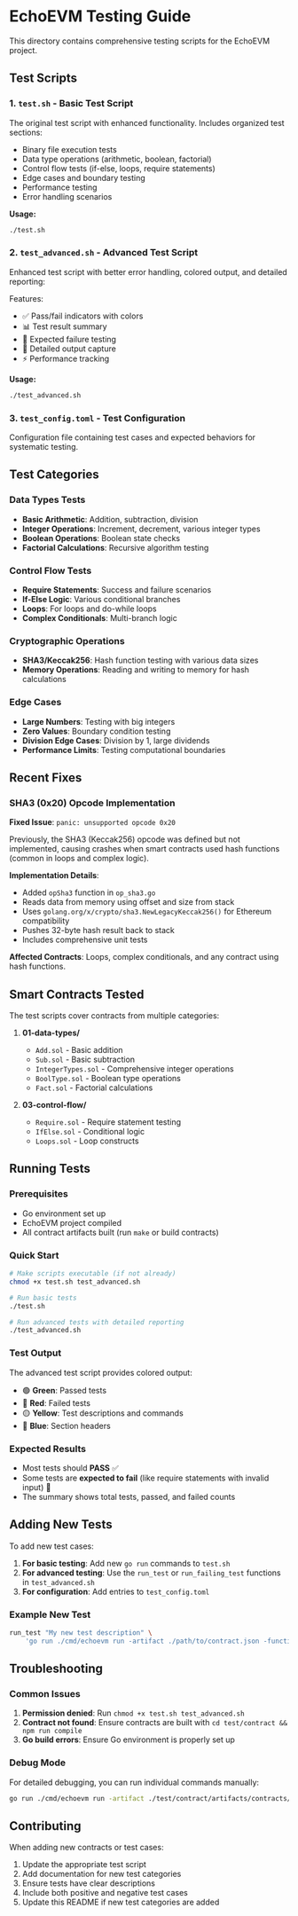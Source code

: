 # EchoEVM Testing Guide

This directory contains comprehensive testing scripts for the EchoEVM project.

## Test Scripts

### 1. `test.sh` - Basic Test Script
The original test script with enhanced functionality. Includes organized test sections:

- Binary file execution tests
- Data type operations (arithmetic, boolean, factorial)
- Control flow tests (if-else, loops, require statements)
- Edge cases and boundary testing
- Performance testing
- Error handling scenarios

**Usage:**
```bash
./test.sh
```

### 2. `test_advanced.sh` - Advanced Test Script
Enhanced test script with better error handling, colored output, and detailed reporting:

Features:
- ✅ Pass/fail indicators with colors
- 📊 Test result summary
- 🚫 Expected failure testing
- 📝 Detailed output capture
- ⚡ Performance tracking

**Usage:**
```bash
./test_advanced.sh
```

### 3. `test_config.toml` - Test Configuration
Configuration file containing test cases and expected behaviors for systematic testing.

## Test Categories

### Data Types Tests
- **Basic Arithmetic**: Addition, subtraction, division
- **Integer Operations**: Increment, decrement, various integer types
- **Boolean Operations**: Boolean state checks
- **Factorial Calculations**: Recursive algorithm testing

### Control Flow Tests
- **Require Statements**: Success and failure scenarios
- **If-Else Logic**: Various conditional branches
- **Loops**: For loops and do-while loops
- **Complex Conditionals**: Multi-branch logic

### Cryptographic Operations
- **SHA3/Keccak256**: Hash function testing with various data sizes
- **Memory Operations**: Reading and writing to memory for hash calculations

### Edge Cases
- **Large Numbers**: Testing with big integers
- **Zero Values**: Boundary condition testing
- **Division Edge Cases**: Division by 1, large dividends
- **Performance Limits**: Testing computational boundaries

## Recent Fixes

### SHA3 (0x20) Opcode Implementation
**Fixed Issue**: `panic: unsupported opcode 0x20`

Previously, the SHA3 (Keccak256) opcode was defined but not implemented, causing crashes when smart contracts used hash functions (common in loops and complex logic).

**Implementation Details**:
- Added `opSha3` function in `op_sha3.go`
- Reads data from memory using offset and size from stack
- Uses `golang.org/x/crypto/sha3.NewLegacyKeccak256()` for Ethereum compatibility
- Pushes 32-byte hash result back to stack
- Includes comprehensive unit tests

**Affected Contracts**: Loops, complex conditionals, and any contract using hash functions.

## Smart Contracts Tested

The test scripts cover contracts from multiple categories:

1. **01-data-types/**
   - `Add.sol` - Basic addition
   - `Sub.sol` - Basic subtraction
   - `IntegerTypes.sol` - Comprehensive integer operations
   - `BoolType.sol` - Boolean type operations
   - `Fact.sol` - Factorial calculations

2. **03-control-flow/**
   - `Require.sol` - Require statement testing
   - `IfElse.sol` - Conditional logic
   - `Loops.sol` - Loop constructs

## Running Tests

### Prerequisites
- Go environment set up
- EchoEVM project compiled
- All contract artifacts built (run `make` or build contracts)

### Quick Start
```bash
# Make scripts executable (if not already)
chmod +x test.sh test_advanced.sh

# Run basic tests
./test.sh

# Run advanced tests with detailed reporting
./test_advanced.sh
```

### Test Output
The advanced test script provides colored output:
- 🟢 **Green**: Passed tests
- 🔴 **Red**: Failed tests  
- 🟡 **Yellow**: Test descriptions and commands
- 🔵 **Blue**: Section headers

### Expected Results
- Most tests should **PASS** ✅
- Some tests are **expected to fail** (like require statements with invalid input) 🚫
- The summary shows total tests, passed, and failed counts

## Adding New Tests

To add new test cases:

1. **For basic testing**: Add new `go run` commands to `test.sh`
2. **For advanced testing**: Use the `run_test` or `run_failing_test` functions in `test_advanced.sh`
3. **For configuration**: Add entries to `test_config.toml`

### Example New Test
```bash
run_test "My new test description" \
    'go run ./cmd/echoevm run -artifact ./path/to/contract.json -function "myFunction(uint256)" -args "123"'
```

## Troubleshooting

### Common Issues
1. **Permission denied**: Run `chmod +x test.sh test_advanced.sh`
2. **Contract not found**: Ensure contracts are built with `cd test/contract && npm run compile`
3. **Go build errors**: Ensure Go environment is properly set up

### Debug Mode
For detailed debugging, you can run individual commands manually:
```bash
go run ./cmd/echoevm run -artifact ./test/contract/artifacts/contracts/01-data-types/Add.sol/Add.json -function "add(uint256,uint256)" -args "1,2"
```

## Contributing

When adding new contracts or test cases:
1. Update the appropriate test script
2. Add documentation for new test categories
3. Ensure tests have clear descriptions
4. Include both positive and negative test cases
5. Update this README if new test categories are added
